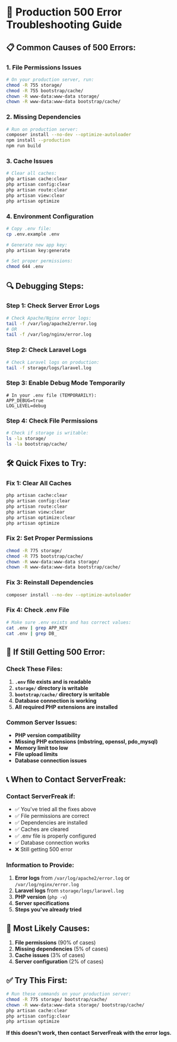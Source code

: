 # 🚨 Production 500 Error Troubleshooting Guide

## 📋 **Common Causes of 500 Errors:**

### **1. File Permissions Issues**
```bash
# On your production server, run:
chmod -R 755 storage/
chmod -R 755 bootstrap/cache/
chown -R www-data:www-data storage/
chown -R www-data:www-data bootstrap/cache/
```

### **2. Missing Dependencies**
```bash
# Run on production server:
composer install --no-dev --optimize-autoloader
npm install --production
npm run build
```

### **3. Cache Issues**
```bash
# Clear all caches:
php artisan cache:clear
php artisan config:clear
php artisan route:clear
php artisan view:clear
php artisan optimize
```

### **4. Environment Configuration**
```bash
# Copy .env file:
cp .env.example .env

# Generate new app key:
php artisan key:generate

# Set proper permissions:
chmod 644 .env
```

## 🔍 **Debugging Steps:**

### **Step 1: Check Server Error Logs**
```bash
# Check Apache/Nginx error logs:
tail -f /var/log/apache2/error.log
# OR
tail -f /var/log/nginx/error.log
```

### **Step 2: Check Laravel Logs**
```bash
# Check Laravel logs on production:
tail -f storage/logs/laravel.log
```

### **Step 3: Enable Debug Mode Temporarily**
```env
# In your .env file (TEMPORARILY):
APP_DEBUG=true
LOG_LEVEL=debug
```

### **Step 4: Check File Permissions**
```bash
# Check if storage is writable:
ls -la storage/
ls -la bootstrap/cache/
```

## 🛠️ **Quick Fixes to Try:**

### **Fix 1: Clear All Caches**
```bash
php artisan cache:clear
php artisan config:clear
php artisan route:clear
php artisan view:clear
php artisan optimize:clear
php artisan optimize
```

### **Fix 2: Set Proper Permissions**
```bash
chmod -R 775 storage/
chmod -R 775 bootstrap/cache/
chown -R www-data:www-data storage/
chown -R www-data:www-data bootstrap/cache/
```

### **Fix 3: Reinstall Dependencies**
```bash
composer install --no-dev --optimize-autoloader
```

### **Fix 4: Check .env File**
```bash
# Make sure .env exists and has correct values:
cat .env | grep APP_KEY
cat .env | grep DB_
```

## 🚨 **If Still Getting 500 Error:**

### **Check These Files:**
1. **`.env` file exists and is readable**
2. **`storage/` directory is writable**
3. **`bootstrap/cache/` directory is writable**
4. **Database connection is working**
5. **All required PHP extensions are installed**

### **Common Server Issues:**
- **PHP version compatibility**
- **Missing PHP extensions (mbstring, openssl, pdo_mysql)**
- **Memory limit too low**
- **File upload limits**
- **Database connection issues**

## 📞 **When to Contact ServerFreak:**

### **Contact ServerFreak if:**
- ✅ You've tried all the fixes above
- ✅ File permissions are correct
- ✅ Dependencies are installed
- ✅ Caches are cleared
- ✅ .env file is properly configured
- ✅ Database connection works
- ❌ Still getting 500 error

### **Information to Provide:**
1. **Error logs** from `/var/log/apache2/error.log` or `/var/log/nginx/error.log`
2. **Laravel logs** from `storage/logs/laravel.log`
3. **PHP version** (`php -v`)
4. **Server specifications**
5. **Steps you've already tried**

## 🎯 **Most Likely Causes:**

1. **File permissions** (90% of cases)
2. **Missing dependencies** (5% of cases)
3. **Cache issues** (3% of cases)
4. **Server configuration** (2% of cases)

## ✅ **Try This First:**

```bash
# Run these commands on your production server:
chmod -R 775 storage/ bootstrap/cache/
chown -R www-data:www-data storage/ bootstrap/cache/
php artisan cache:clear
php artisan config:clear
php artisan optimize
```

**If this doesn't work, then contact ServerFreak with the error logs.**

